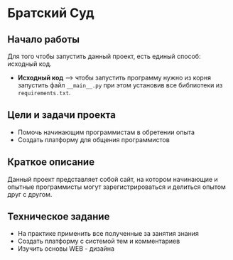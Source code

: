 # Братский Суд

## Начало работы

Для того чтобы запустить данный проект, есть единый способ: исходный код.

- **Исходный код** --> чтобы запустить программу нужно из корня запустить файл `__main__.py`
  при этом установив все библиотеки из `requirements.txt`.

## Цели и задачи проекта

- Помочь начинающим программистам в обретении опыта
- Создать платформу для общения программистов

## Краткое описание

Данный проект представляет собой сайт, на котором начинающие и опытные программисты могут зарегистрироваться и делиться
опытом друг с другом.

## Техническое задание

- На практике применить все полученные за занятия знания
- Создать платформу с системой тем и комментариев
- Изучить основы WEB - дизайна